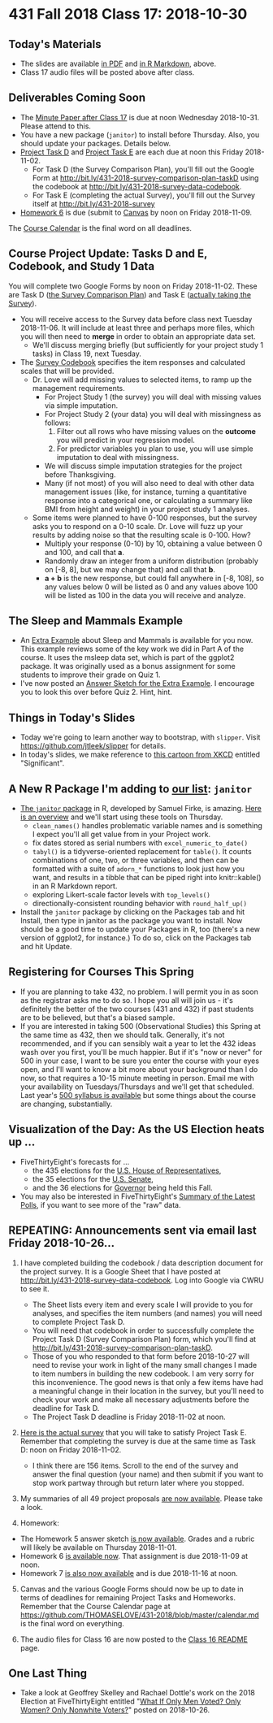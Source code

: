 # 431 Fall 2018 Class 17: 2018-10-30

## Today's Materials

- The slides are available [in PDF](https://github.com/THOMASELOVE/431-2018/blob/master/slides/class17/431_class-17-slides_2018.pdf) and [in R Markdown](https://github.com/THOMASELOVE/THOMASELOVE/431-2018/master/slides/class17/431_class-17-slides_2018.Rmd), above.
- Class 17 audio files will be posted above after class.

## Deliverables Coming Soon

- The [Minute Paper after Class 17](http://bit.ly/431-2018-minute17) is due at noon Wednesday 2018-10-31. Please attend to this.
- You have a new package (`janitor`) to install before Thursday. Also, you should update your packages. Details below.
- [Project Task D](https://thomaselove.github.io/431-2018-project/taskD.html) and [Project Task E](https://thomaselove.github.io/431-2018-project/taskE.html) are each due at noon this Friday 2018-11-02. 
    - For Task D (the Survey Comparison Plan), you'll fill out the Google Form at http://bit.ly/431-2018-survey-comparison-plan-taskD using the codebook at http://bit.ly/431-2018-survey-data-codebook.
    - For Task E (completing the actual Survey), you'll fill out the Survey itself at http://bit.ly/431-2018-survey
- [Homework 6](https://github.com/THOMASELOVE/431-2018/blob/master/homework/Homework6/431-2018-hw6.md) is due (submit to [Canvas](https://canvas.case.edu/) by noon on Friday 2018-11-09.

The [Course Calendar](https://github.com/THOMASELOVE/431-2018/blob/master/calendar.md) is the final word on all deadlines.

## Course Project Update: Tasks D and E, Codebook, and Study 1 Data

You will complete two Google Forms by noon on Friday 2018-11-02. These are Task D ([the Survey Comparison Plan](http://bit.ly/431-2018-survey-comparison-plan-taskD)) and Task E ([actually taking the Survey](http://bit.ly/431-2018-survey)).

- You will receive access to the Survey data before class next Tuesday 2018-11-06. It will include at least three and perhaps more files, which you will then need to **merge** in order to obtain an appropriate data set.
    - We'll discuss merging briefly (but sufficiently for your project study 1 tasks) in Class 19, next Tuesday.
- The [Survey Codebook](http://bit.ly/431-2018-survey-data-codebook) specifies the item responses and calculated scales that will be provided.
    - Dr. Love will add missing values to selected items, to ramp up the management requirements.
        - For Project Study 1 (the survey) you will deal with missing values via simple imputation. 
        - For Project Study 2 (your data) you will deal with missingness as follows:
            1. Filter out all rows who have missing values on the **outcome** you will predict in your regression model.
            2. For predictor variables you plan to use, you will use simple imputation to deal with missingness.
        - We will discuss simple imputation strategies for the project before Thanksgiving.
        - Many (if not most) of you will also need to deal with other data management issues (like, for instance, turning a quantitative response into a categorical one, or calculating a summary like BMI from height and weight) in your project study 1 analyses.
    - Some items were planned to have 0-100 responses, but the survey asks you to respond on a 0-10 scale. Dr. Love will fuzz up your results by adding noise so that the resulting scale is 0-100. How?
        - Multiply your response (0-10) by 10, obtaining a value between 0 and 100, and call that **a**.
        - Randomly draw an integer from a uniform distribution (probably on [-8, 8], but we may change that) and call that **b**. 
        - **a + b** is the new response, but could fall anywhere in [-8, 108], so any values below 0 will be listed as 0 and any values above 100 will be listed as 100 in the data you will receive and analyze.

## The Sleep and Mammals Example

- An [Extra Example](https://github.com/THOMASELOVE/431-2018/blob/master/quizzes/quiz01/extra.md) about Sleep and Mammals is available for you now. This example reviews some of the key work we did in Part A of the course. It uses the msleep data set, which is part of the ggplot2 package. It was originally used as a bonus assignment for some students to improve their grade on Quiz 1.
- I've now posted an [Answer Sketch for the Extra Example](https://github.com/THOMASELOVE/431-2018/blob/master/quizzes/quiz01/extra_A.pdf). I encourage you to look this over before Quiz 2. Hint, hint.

## Things in Today's Slides

- Today we're going to learn another way to bootstrap, with `slipper`. Visit https://github.com/jtleek/slipper for details.
- In today's slides, we make reference to [this cartoon from XKCD](https://xkcd.com/882/) entitled "Significant".

## A New R Package I'm adding to [our list](https://github.com/THOMASELOVE/431-2018/blob/master/software/packages.md): `janitor`

- [The `janitor` package](https://github.com/sfirke/janitor) in R, developed by Samuel Firke, is amazing. [Here is an overview](http://sfirke.github.io/janitor/articles/janitor.html) and we'll start using these tools on Thursday.
    - `clean_names()` handles problematic variable names and is something I expect you'll all get value from in your Project work.
    - fix dates stored as serial numbers with `excel_numeric_to_date()`
    - `tabyl()` is a tidyverse-oriented replacement for `table()`. It counts combinations of one, two, or three variables, and then can be formatted with a suite of `adorn_*` functions to look just how you want, and results in a tibble that can be piped right into knitr::kable() in an R Markdown report.
    - exploring Likert-scale factor levels with `top_levels()`
    - directionally-consistent rounding behavior with `round_half_up()`
- Install the `janitor` package by clicking on the Packages tab and hit Install, then type in janitor as the package you want to install. Now should be a good time to update your Packages in R, too (there's a new version of ggplot2, for instance.) To do so, click on the Packages tab and hit Update.

## Registering for Courses This Spring

- If you are planning to take 432, no problem. I will permit you in as soon as the registrar asks me to do so. I hope you all will join us - it's definitely the better of the two courses (431 and 432) if past students are to be believed, but that's a biased sample.
- If you are interested in taking 500 (Observational Studies) this Spring at the same time as 432, then we should talk. Generally, it's not recommended, and if you can sensibly wait a year to let the 432 ideas wash over you first, you'll be much happier. But if it's "now or never" for 500 in your case, I want to be sure you enter the course with your eyes open, and I'll want to know a bit more about your background than I do now, so that requires a 10-15 minute meeting in person. Email me with your availability on Tuesdays/Thursdays and we'll get that scheduled. Last year's [500 syllabus is available](https://thomaselove.github.io/500-syllabus/) but some things about the course are changing, substantially.

## Visualization of the Day: As the US Election heats up ...

- FiveThirtyEight's forecasts for ...
    - the 435 elections for the [U.S. House of Representatives](https://projects.fivethirtyeight.com/2018-midterm-election-forecast/house/), 
    - the 35 elections for the [U.S. Senate](https://projects.fivethirtyeight.com/2018-midterm-election-forecast/senate/), 
    - and the 36 elections for [Governor](https://projects.fivethirtyeight.com/2018-midterm-election-forecast/governor/) being held this Fall.
- You may also be interested in FiveThirtyEight's [Summary of the Latest Polls](https://projects.fivethirtyeight.com/polls/), if you want to see more of the "raw" data.


## REPEATING: Announcements sent via email last Friday 2018-10-26...

1. I have completed building the codebook / data description document for the project survey. It is a Google Sheet that I have posted at http://bit.ly/431-2018-survey-data-codebook. Log into Google via CWRU to see it. 
    - The Sheet lists every item and every scale I will provide to you for analyses, and specifies the item numbers (and names) you will need to complete Project Task D.
    - You will need that codebook in order to successfully complete the Project Task D (Survey Comparison Plan) form, which you'll find at http://bit.ly/431-2018-survey-comparison-plan-taskD. 
    - Those of you who responded to that form before 2018-10-27 will need to revise your work in light of the many small changes I made to item numbers in building the new codebook. I am very sorry for this inconvenience. The good news is that only a few items have had a meaningful change in their location in the survey, but you'll need to check your work and make all necessary adjustments before the deadline for Task D. 
    - The Project Task D deadline is Friday 2018-11-02 at noon.

2. [Here is the actual survey](http://bit.ly/431-2018-survey) that you will take to satisfy Project Task E. Remember that completing the survey is due at the same time as Task D: noon on Friday 2018-11-02. 
    - I think there are 156 items. Scroll to the end of the survey and answer the final question (your name) and then submit if you want to stop work partway through but return later where you stopped.

3. My summaries of all 49 project proposals [are now available](https://github.com/THOMASELOVE/431-2018-project/blob/master/OKtaskA.md). Please take a look.

4. Homework:

- The Homework 5 answer sketch [is now available](https://github.com/THOMASELOVE/431-2018/tree/master/homework/Homework5). Grades and a rubric will likely be available on Thursday 2018-11-01.
- Homework 6 [is available now](https://github.com/THOMASELOVE/431-2018/blob/master/homework/Homework6/431-2018-hw6.md). That assignment is due 2018-11-09 at noon. 
- Homework 7 [is also now available](https://github.com/THOMASELOVE/431-2018/blob/master/homework/Homework7/431-2018-hw7.md) and is due 2018-11-16 at noon.

5. Canvas and the various Google Forms should now be up to date in terms of deadlines for remaining Project Tasks and Homeworks. Remember that the Course Calendar page at https://github.com/THOMASELOVE/431-2018/blob/master/calendar.md is the final word on everything.

6. The audio files for Class 16 are now posted to the [Class 16 README](https://github.com/THOMASELOVE/431-2018/tree/master/slides/class16) page.

## One Last Thing

- Take a look at Geoffrey Skelley and Rachael Dottle's work on the 2018 Election at FiveThirtyEight entitled "[What If Only Men Voted? Only Women? Only Nonwhite Voters?](https://fivethirtyeight.com/features/what-if-only-men-voted-only-women-only-nonwhite-voters/)" posted on 2018-10-26. 

